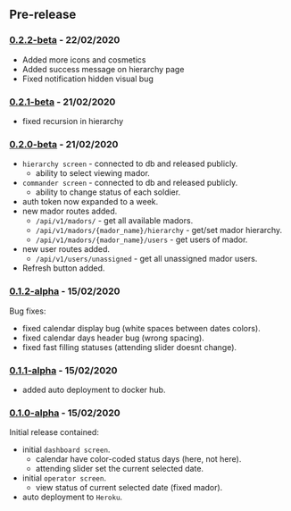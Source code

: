 
## Pre-release

### [0.2.2-beta](https://github.com/TeamTash/one_report/compare/0.2.1-alpha...0.2.2-beta) - 22/02/2020
- Added more icons and cosmetics
- Added success message on hierarchy page
- Fixed notification hidden visual bug

### [0.2.1-beta](https://github.com/TeamTash/one_report/compare/0.2.0-alpha...0.2.1-beta) - 21/02/2020
- fixed recursion in hierarchy

### [0.2.0-beta](https://github.com/TeamTash/one_report/compare/0.1.2-alpha...0.2.0-beta) - 21/02/2020
- `hierarchy screen` - connected to db and released publicly.
  * ability to select viewing mador.
- `commander screen` - connected to db and released publicly.
  * ability to change status of each soldier.
- auth token now expanded to a week.
- new mador routes added.
  * `/api/v1/madors/` - get all available madors.
  * `/api/v1/madors/{mador_name}/hierarchy` - get/set mador hierarchy.
  * `/api/v1/madors/{mador_name}/users` - get users of mador.
- new user routes added.
  * `/api/v1/users/unassigned` - get all unassigned mador users.
- Refresh button added.

### [0.1.2-alpha](https://github.com/TeamTash/one_report/compare/0.1.1-alpha...0.1.2-alpha) - 15/02/2020
Bug fixes:
- fixed calendar display bug (white spaces between dates colors).
- fixed calendar days header bug (wrong spacing).
- fixed fast filling statuses (attending slider doesnt change).

### [0.1.1-alpha](https://github.com/TeamTash/one_report/compare/0.1.0-alpha...0.1.1-alpha) - 15/02/2020
- added auto deployment to docker hub.

### [0.1.0-alpha](https://github.com/TeamTash/one_report/releases/tag/0.1.0-alpha) - 15/02/2020
Initial release contained:
- initial `dashboard screen`.
  * calendar have color-coded status days (here, not here).
  * attending slider set the current selected date.
- initial `operator screen`.
  * view status of current selected date (fixed mador).
- auto deployment to `Heroku`.

